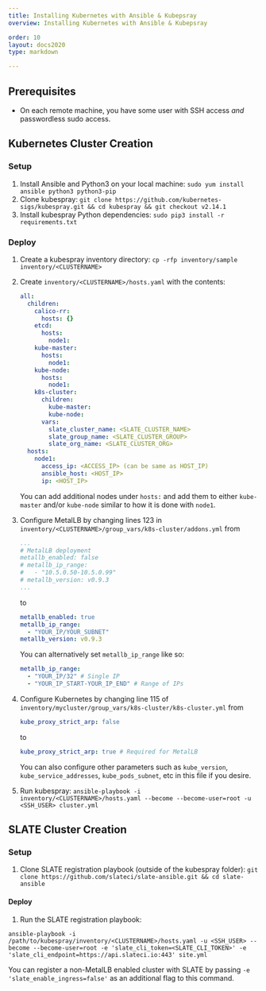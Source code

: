 ```yaml
---
title: Installing Kubernetes with Ansible & Kubepsray
overview: Installing Kubernetes with Ansible & Kubepsray

order: 10  
layout: docs2020
type: markdown

---
```


## Prerequisites

- On each remote machine, you have some user with SSH access *and* passwordless sudo access.

## Kubernetes Cluster Creation

### Setup

1. Install Ansible and Python3 on your local machine:
`sudo yum install ansible python3 python3-pip`
2. Clone kubespray:
`git clone https://github.com/kubernetes-sigs/kubespray.git && cd kubespray && git checkout v2.14.1`
3. Install kubespray Python dependencies:
`sudo pip3 install -r requirements.txt`

### Deploy

1. Create a kubespray inventory directory:
`cp -rfp inventory/sample inventory/<CLUSTERNAME>`
2. Create `inventory/<CLUSTERNAME>/hosts.yaml` with the contents:

    ```yaml
    all:
      children:
        calico-rr:
          hosts: {}
        etcd:
          hosts:
            node1:
        kube-master:
          hosts:
            node1:
        kube-node:
          hosts:
            node1:
        k8s-cluster:
          children:
            kube-master:
            kube-node:
          vars:
            slate_cluster_name: <SLATE_CLUSTER_NAME>
            slate_group_name: <SLATE_CLUSTER_GROUP>
            slate_org_name: <SLATE_CLUSTER_ORG>
      hosts:
        node1:
          access_ip: <ACCESS_IP> (can be same as HOST_IP)
          ansible_host: <HOST_IP>
          ip: <HOST_IP>
    ```

    You can add additional nodes under `hosts:` and add them to either `kube-master` and/or `kube-node` similar to how it is done with `node1`.

3. Configure MetalLB by changing lines 123 in `inventory/<CLUSTERNAME>/group_vars/k8s-cluster/addons.yml` from

    ```yaml
    ...
    # MetalLB deployment
    metallb_enabled: false
    # metallb_ip_range:
    #   - "10.5.0.50-10.5.0.99"
    # metallb_version: v0.9.3
    ...
    ```

    to

    ```yaml
    metallb_enabled: true
    metallb_ip_range:
      - "YOUR_IP/YOUR_SUBNET"
    metallb_version: v0.9.3
    ```

    You can alternatively set `metallb_ip_range` like so:

    ```yaml
    metallb_ip_range:
      - "YOUR_IP/32" # Single IP
      - "YOUR_IP_START-YOUR_IP_END" # Range of IPs
    ```

4. Configure Kubernetes by changing line 115 of `inventory/mycluster/group_vars/k8s-cluster/k8s-cluster.yml` from

    ```yaml
    kube_proxy_strict_arp: false
    ```

    to

    ```yaml
    kube_proxy_strict_arp: true # Required for MetalLB
    ```

    You can also configure other parameters such as `kube_version`, `kube_service_addresses`, `kube_pods_subnet`, etc in this file if you desire.

5. Run kubespray:
`ansible-playbook -i inventory/<CLUSTERNAME>/hosts.yaml --become --become-user=root -u <SSH_USER> cluster.yml`

## SLATE Cluster Creation

### Setup

1. Clone SLATE registration playbook (outside of the kubespray folder):
`git clone https://github.com/slateci/slate-ansible.git && cd slate-ansible`

#### Deploy

1. Run the SLATE registration playbook:

`ansible-playbook -i /path/to/kubespray/inventory/<CLUSTERNAME>/hosts.yaml -u <SSH_USER> --become --become-user=root -e 'slate_cli_token=<SLATE_CLI_TOKEN>' -e 'slate_cli_endpoint=https://api.slateci.io:443' site.yml`

You can register a non-MetalLB enabled cluster with SLATE by passing `-e 'slate_enable_ingress=false'` as an additional flag to this command.